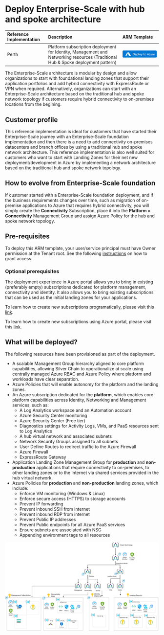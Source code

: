 # Deploy Enterprise-Scale with hub and spoke architecture

| Reference Implementation | Description | ARM Template |
|:-------------------------|:-------------|:-------------|
| Perth | Platform subscription deployment for Identity, Management and Networking resources (Traditional Hub & Spoke deployment pattern) |[![Deploy To Azure](https://raw.githubusercontent.com/Azure/azure-quickstart-templates/master/1-CONTRIBUTION-GUIDE/images/deploytoazure.svg?sanitize=true)](https://portal.azure.com/#blade/Microsoft_Azure_CreateUIDef/CustomDeploymentBlade/uri/https%3A%2F%2Fraw.githubusercontent.com%2Ftulpy%2FAzureFoundations%2FMaster%2Freference%2Fperth%2FarmTemplates%2Fhub.json/createUIDefinitionUri/https%3A%2F%2Fraw.githubusercontent.com%2Ftulpy%2FAzureFoundations%2FMaster%2Freference%2Fperth%2FarmTemplates%2Fportal-hub.json) |

The Enterprise-Scale architecture is modular by design and allow organizations to start with foundational landing zones that support their application portfolios and add hybrid connectivity with ExpressRoute or VPN when required. Alternatively, organizations can start with an Enterprise-Scale architecture based on the traditional hub and spoke network topology if customers require hybrid connectivity to on-premises locations from the begining.  

## Customer profile

This reference implementation is ideal for customers that have started their Enterprise-Scale journey with an Enterprise-Scale foundation implementation and then there is a need to add connectivity on-premises datacenters and branch offices by using a traditional hub and spoke network architecture. This reference implementation is also well suited for customers who want to start with Landing Zones for their net new
deployment/development in Azure by implementing a network architecture based on the traditional hub and spoke network topology.

## How to evolve from Enterprise-Scale foundation

If customer started with a Enterprise-Scale foundation deployment, and if the business requirements changes over time, such as migration of on-premise applications to Azure that requires hybrid connectivity, you will simply create the **Connectivity** Subscription, place it into the **Platform > Connectivity** Management Group and assign Azure Policy for the hub and spoke network topology.

## Pre-requisites

To deploy this ARM template, your user/service principal must have Owner permission at the Tenant root.
See the following [instructions](https://docs.microsoft.com/en-us/azure/role-based-access-control/elevate-access-global-admin) on how to grant access.

### Optional prerequisites

The deployment experience in Azure portal allows you to bring in existing (preferably empty) subscriptions dedicated for platform management, connectivity and identity. It also allows you to bring existing subscriptions that can be used as the initial landing zones for your applications.

To learn how to create new subscriptions programatically, please visit this [link](https://docs.microsoft.com/en-us/azure/azure-resource-manager/management/programmatically-create-subscription?tabs=rest).

To learn how to create new subscriptions using Azure portal, please visit this [link](https://azure.microsoft.com/en-us/blog/create-enterprise-subscription-experience-in-azure-portal-public-preview/).

## What will be deployed?

The following resources have been provisioned as part of the deployment.

* A scalable Management Group hierarchy aligned to core platform capabilities, allowing Silver Chain to operationalize at scale using centrally managed Azure RBAC and Azure Policy where platform and workloads have clear separation.
* Azure Policies that will enable autonomy for the platform and the landing zones.
* An Azure subscription dedicated for the **platform**, which enables core platform capabilities across Identity, Networking and Management services, such as:
  * A Log Analytics workspace and an Automation account
  * Azure Security Center monitoring
  * Azure Security Center (Free tier)
  * Diagnostics settings for Activity Logs, VMs, and PaaS resources sent to Log Analytics
  * A hub virtual network and associated subnets
  * Network Security Groups assigned to all subnets
  * User Define Routes to redirect traffic to the Azure Firewall
  * Azure Firewall
  * ExpressRoute Gateway
* Application Landing Zone Management Group for **production** and **non-production** applications that require connectivity to on-premises, to other landing zones or to the internet via shared services provided in the hub virtual network.
* Azure Policies for **production** and **non-production** landing zones, which include:
  * Enforce VM monitoring (Windows & Linux)
  * Enforce secure access (HTTPS) to storage accounts
  * Prevent IP forwarding
  * Prevent inbound SSH from internet
  * Prevent inbound RDP from internet
  * Prevent Public IP addresses
  * Prevent Public endpoints for all Azure PaaS services
  * Ensure subnets are associated with NSG
  * Appending environment tags to all resources

![Enterprise-Scale with connectivity](./media/es-hubspoke.png)
